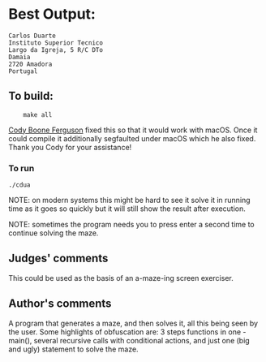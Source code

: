 # Best Output:

    Carlos Duarte
    Instituto Superior Tecnico
    Largo da Igreja, 5 R/C DTo
    Damaia
    2720 Amadora 
    Portugal

## To build:

        make all

[Cody Boone Ferguson](/winners.html#Cody_Boone_Ferguson) fixed this so that it
would work with macOS. Once it could compile it additionally segfaulted under
macOS which he also fixed. Thank you Cody for your assistance!


### To run

	./cdua

NOTE: on modern systems this might be hard to see it solve it in running time as
it goes so quickly but it will still show the result after execution.

NOTE: sometimes the program needs you to press enter a second time to continue
solving the maze.


## Judges' comments

This could be used as the basis of an a-maze-ing screen exerciser.

## Author's comments

A program that generates a maze, and then solves it, all this being
seen by the user.  Some highlights of obfuscation are: 3 steps
functions in one - main(), several recursive calls with conditional
actions, and just one (big and ugly) statement to solve the maze.
